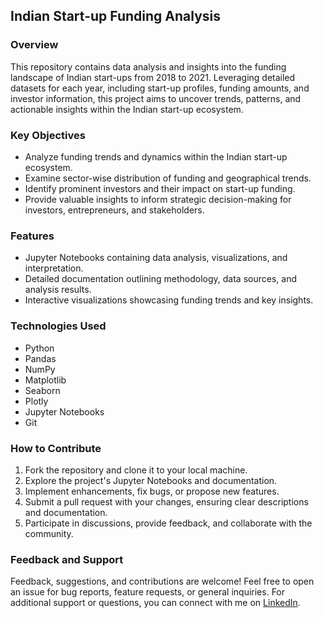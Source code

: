## Indian Start-up Funding Analysis

### Overview
This repository contains data analysis and insights into the funding landscape of Indian start-ups from 2018 to 2021. Leveraging detailed datasets for each year, including start-up profiles, funding amounts, and investor information, this project aims to uncover trends, patterns, and actionable insights within the Indian start-up ecosystem.

### Key Objectives
- Analyze funding trends and dynamics within the Indian start-up ecosystem.
- Examine sector-wise distribution of funding and geographical trends.
- Identify prominent investors and their impact on start-up funding.
- Provide valuable insights to inform strategic decision-making for investors, entrepreneurs, and stakeholders.

### Features
- Jupyter Notebooks containing data analysis, visualizations, and interpretation.
- Detailed documentation outlining methodology, data sources, and analysis results.
- Interactive visualizations showcasing funding trends and key insights.

### Technologies Used
- Python
- Pandas
- NumPy
- Matplotlib
- Seaborn
- Plotly
- Jupyter Notebooks
- Git

### How to Contribute
1. Fork the repository and clone it to your local machine.
2. Explore the project's Jupyter Notebooks and documentation.
3. Implement enhancements, fix bugs, or propose new features.
4. Submit a pull request with your changes, ensuring clear descriptions and documentation.
5. Participate in discussions, provide feedback, and collaborate with the community.

### Feedback and Support
Feedback, suggestions, and contributions are welcome! Feel free to open an issue for bug reports, feature requests, or general inquiries. For additional support or questions, you can connect with me on [LinkedIn](https://www.linkedin.com/in/dr-gabriel-okundaye).
